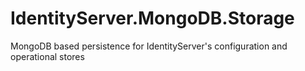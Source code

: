 # IdentityServer.MongoDB.Storage
MongoDB based persistence for IdentityServer's configuration and operational stores
